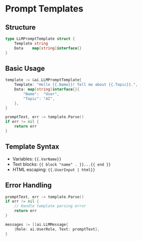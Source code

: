 # Prompt Templates

## Structure
```go
type LLMPromptTemplate struct {
    Template string
    Data    map[string]interface{}
}
```

## Basic Usage
```go
template := &ai.LLMPromptTemplate{
    Template: "Hello {{.Name}}! Tell me about {{.Topic}}.",
    Data: map[string]interface{}{
        "Name":  "User",
        "Topic": "AI",
    },
}

promptText, err := template.Parse()
if err != nil {
    return err
}
```

## Template Syntax
- Variables: `{{.VarName}}`
- Text blocks: `{{ block "name" . }}...{{ end }}`
- HTML escaping: `{{.UserInput | html}}`

## Error Handling
```go
promptText, err := template.Parse()
if err != nil {
    // Handle template parsing error
    return err
}

messages := []ai.LLMMessage{
    {Role: ai.UserRole, Text: promptText},
}
```